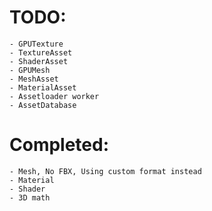 # TODO:
	- GPUTexture
	- TextureAsset
	- ShaderAsset
	- GPUMesh
	- MeshAsset
	- MaterialAsset
	- Assetloader worker
	- AssetDatabase
	
	
# Completed:
	- Mesh, No FBX, Using custom format instead
	- Material
	- Shader
	- 3D math